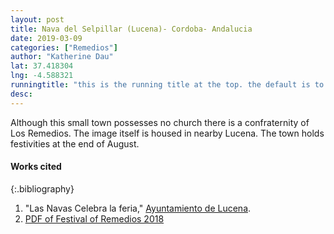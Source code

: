 ```yaml
---
layout: post
title: Nava del Selpillar (Lucena)- Cordoba- Andalucia
date: 2019-03-09
categories: ["Remedios"]
author: "Katherine Dau"
lat: 37.418304
lng: -4.588321
runningtitle: "this is the running title at the top. the default is to display the site title, so to activate the running title you will need to uncomment in the post.html layout"
desc:
---
```

Although this small town possesses no church there is a confraternity of Los Remedios. The image itself is housed in nearby Lucena. The town holds festivities at the end of August.

#### Works cited
{:.bibliography}
1. "Las Navas Celebra la feria," [Ayuntamiento de Lucena](https://www.aytolucena.es/noticia/las-navas-celebra-la-feria-en-honor-ntra-sra-de-los-remedios-del-24-al-27-de-agosto).
2. [PDF of Festival of Remedios 2018](https://www.lucena.es/sites/default/files/noticias/programa_fiestas_las_navas_18.pdf)
